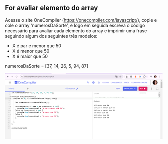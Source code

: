 ## For avaliar elemento do array

Acesse o site OneCompiler (https://onecompiler.com/javascript/), copie e cole o array 'numerosDaSorte', e logo em seguida escreva o código necessário para avaliar cada elemento do array e imprimir uma frase seguindo algum dos seguintes três modelos:

- X é par e menor que 50
- X é menor que 50
- X é maior que 50


numerosDaSorte = [37, 14, 26, 5, 94, 87]  

![alt text](image-3.png)



